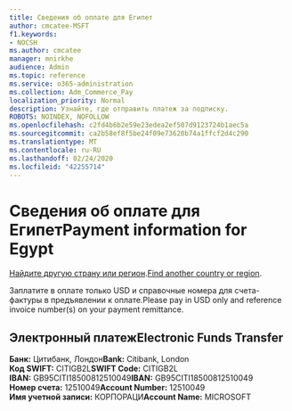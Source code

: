 ```yaml
---
title: Сведения об оплате для Египет
author: cmcatee-MSFT
f1.keywords:
- NOCSH
ms.author: cmcatee
manager: mnirkhe
audience: Admin
ms.topic: reference
ms.service: o365-administration
ms.collection: Adm_Commerce_Pay
localization_priority: Normal
description: Узнайте, где отправить платеж за подписку.
ROBOTS: NOINDEX, NOFOLLOW
ms.openlocfilehash: c2fd4b6b2e59e23edea2ef507d9123724b1aec5a
ms.sourcegitcommit: ca2b58ef8f5be24f09e73620b74a1ffcf2d4c290
ms.translationtype: MT
ms.contentlocale: ru-RU
ms.lasthandoff: 02/24/2020
ms.locfileid: "42255714"
---
```

# <a name="payment-information-for-egypt"></a><span data-ttu-id="893b3-103">Сведения об оплате для Египет</span><span class="sxs-lookup"><span data-stu-id="893b3-103">Payment information for Egypt</span></span>

<span data-ttu-id="893b3-104">[Найдите другую страну или регион](../billing-and-payments/pay-for-your-subscription.md).</span><span class="sxs-lookup"><span data-stu-id="893b3-104">[Find another country or region](../billing-and-payments/pay-for-your-subscription.md).</span></span>

<span data-ttu-id="893b3-105">Заплатите в оплате только USD и справочные номера для счета-фактуры в предъявлении к оплате.</span><span class="sxs-lookup"><span data-stu-id="893b3-105">Please pay in USD only and reference invoice number(s) on your payment remittance.</span></span>

## <a name="electronic-funds-transfer"></a><span data-ttu-id="893b3-106">Электронный платеж</span><span class="sxs-lookup"><span data-stu-id="893b3-106">Electronic Funds Transfer</span></span>

<span data-ttu-id="893b3-107">**Банк:** Цитибанк, Лондон</span><span class="sxs-lookup"><span data-stu-id="893b3-107">**Bank:** Citibank, London</span></span>  
<span data-ttu-id="893b3-108">**Код SWIFT:** CITIGB2L</span><span class="sxs-lookup"><span data-stu-id="893b3-108">**SWIFT Code:** CITIGB2L</span></span>  
<span data-ttu-id="893b3-109">**IBAN:** GB95CITI18500812510049</span><span class="sxs-lookup"><span data-stu-id="893b3-109">**IBAN:** GB95CITI18500812510049</span></span>  
<span data-ttu-id="893b3-110">**Номер счета:** 12510049</span><span class="sxs-lookup"><span data-stu-id="893b3-110">**Account Number:** 12510049</span></span>  
<span data-ttu-id="893b3-111">**Имя учетной записи:** КОРПОРАЦИ</span><span class="sxs-lookup"><span data-stu-id="893b3-111">**Account Name:** MICROSOFT</span></span>  
